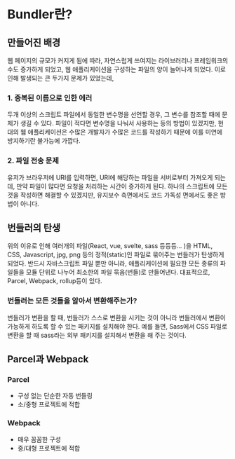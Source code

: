# Bundler란?


## 만들어진 배경


웹 페이지의 규모가 커지게 됨에 따라, 자연스럽게 쓰여지는 라이브러리나 프레임워크의 수도 증가하게 되었고,
웹 애플리케이션을 구성하는 파일의 양이 늘어나게 되었다.
이로 인해 발생되는 큰 두가지 문제가 있었는데,

### 1. 중복된 이름으로 인한 에러

두개 이상의 스크립트 파일에서 동일한 변수명을 선언할 경우, 그 변수를 참조할 때에 문제가 생길 수 있다.
파일이 적다면 변수명을 나눠서 사용하는 등의 방법이 있겠지만, 현대의 웹 애플리케이션은 수많은 개발자가
수많은 코드를 작성하기 때문에 이를 미연에 방지하기란 불가능에 가깝다.

### 2. 파일 전송 문제

유저가 브라우저에 URI를 입력하면, URI에 해당하는 파일을 서버로부터 가져오게 되는데, 만약 파일이 많다면
요청을 처리하는 시간이 증가하게 된다. 하나의 스크립트에 모든 것을 작성하면 해결할 수 있겠지만, 유지보수 측면에서도
코드 가독성 면에서도 좋은 방법이 아니다.

## 번들러의 탄생

위의 이유로 인해 여러개의 파일(React, vue, svelte, sass 등등등... )을 HTML, CSS, Javascript, jpg, png 등의
정적(static)인 파일로 묶어주는 번들러가 탄생하게 되었다.
반드시 자바스크립트 파일 뿐만 아니라, 애플리케이션에 필요한 모든 종류의 파일들을 모듈 단위로 나누어 최소한의 파일 묶음(번들)로
만들어낸다.
대표적으로, Parcel, Webpack, rollup등이 있다.

### 번들러는 모든 것들을 알아서 변환해주는가?

번들러가 변환을 할 때, 번들러가 스스로 변환을 시키는 것이 아니라 번들러에서 변환이 가능하게 하도록 할 수 있는 패키지를 설치해야 한다.
예를 들면, Sass에서 CSS 파일로 변환을 할 때 sass라는 외부 패키지를 설치해서 변환을 해 주는 것이다.

## Parcel과 Webpack


### Parcel

- 구성 없는 단순한 자동 번들링
- 소/중형 프로젝트에 적합

### Webpack

- 매우 꼼꼼한 구성
- 중/대형 프로젝트에 적합
